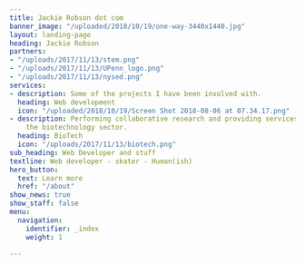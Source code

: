 ```yaml
---
title: Jackie Robson dot com
banner_image: "/uploaded/2018/10/19/one-way-3440x1440.jpg"
layout: landing-page
heading: Jackie Robson
partners:
- "/uploads/2017/11/13/stem.png"
- "/uploads/2017/11/13/UPenn_logo.png"
- "/uploads/2017/11/13/nysed.png"
services:
- description: Some of the projects I have been involved with.
  heading: Web development
  icon: "/uploaded/2018/10/19/Screen Shot 2018-08-06 at 07.34.17.png"
- description: Performing collaborative research and providing services to support
    the biotechnology sector.
  heading: BioTech
  icon: "/uploads/2017/11/13/biotech.png"
sub_heading: Web Developer and stuff
textline: Web developer - skater - Human(ish)
hero_button:
  text: Learn more
  href: "/about"
show_news: true
show_staff: false
menu:
  navigation:
    identifier: _index
    weight: 1

---
```

